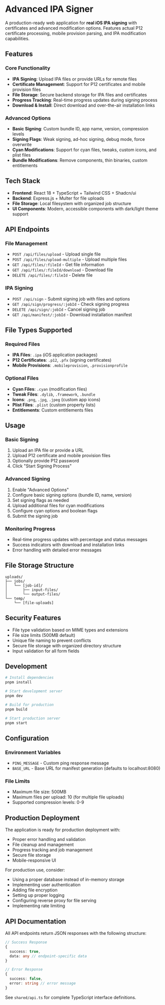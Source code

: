# Advanced IPA Signer

A production-ready web application for **real iOS IPA signing** with certificates and advanced modification options. Features actual P12 certificate processing, mobile provision parsing, and IPA modification capabilities.

## Features

### Core Functionality

- **IPA Signing**: Upload IPA files or provide URLs for remote files
- **Certificate Management**: Support for P12 certificates and mobile provision files
- **File Storage**: Secure backend storage for IPA files and certificates
- **Progress Tracking**: Real-time progress updates during signing process
- **Download & Install**: Direct download and over-the-air installation links

### Advanced Options

- **Basic Signing**: Custom bundle ID, app name, version, compression levels
- **Signing Flags**: Weak signing, ad-hoc signing, debug mode, force overwrite
- **Cyan Modifications**: Support for cyan files, tweaks, custom icons, and plist files
- **Bundle Modifications**: Remove components, thin binaries, custom entitlements

## Tech Stack

- **Frontend**: React 18 + TypeScript + Tailwind CSS + Shadcn/ui
- **Backend**: Express.js + Multer for file uploads
- **File Storage**: Local filesystem with organized job structure
- **UI Components**: Modern, accessible components with dark/light theme support

## API Endpoints

### File Management

- `POST /api/files/upload` - Upload single file
- `POST /api/files/upload-multiple` - Upload multiple files
- `GET /api/files/:fileId` - Get file information
- `GET /api/files/:fileId/download` - Download file
- `DELETE /api/files/:fileId` - Delete file

### IPA Signing

- `POST /api/sign` - Submit signing job with files and options
- `GET /api/sign/progress/:jobId` - Check signing progress
- `DELETE /api/sign/:jobId` - Cancel signing job
- `GET /api/manifest/:jobId` - Download installation manifest

## File Types Supported

### Required Files

- **IPA Files**: `.ipa` (iOS application packages)
- **P12 Certificates**: `.p12`, `.pfx` (signing certificates)
- **Mobile Provisions**: `.mobileprovision`, `.provisionprofile`

### Optional Files

- **Cyan Files**: `.cyan` (modification files)
- **Tweak Files**: `.dylib`, `.framework`, `.bundle`
- **Icons**: `.png`, `.jpg`, `.jpeg` (custom app icons)
- **Plist Files**: `.plist` (custom property lists)
- **Entitlements**: Custom entitlements files

## Usage

### Basic Signing

1. Upload an IPA file or provide a URL
2. Upload P12 certificate and mobile provision files
3. Optionally provide P12 password
4. Click "Start Signing Process"

### Advanced Signing

1. Enable "Advanced Options"
2. Configure basic signing options (bundle ID, name, version)
3. Set signing flags as needed
4. Upload additional files for cyan modifications
5. Configure cyan options and boolean flags
6. Submit the signing job

### Monitoring Progress

- Real-time progress updates with percentage and status messages
- Success indicators with download and installation links
- Error handling with detailed error messages

## File Storage Structure

```
uploads/
├── jobs/
│   └── [job-id]/
│       ├── input-files/
│       └── output-files/
└── temp/
    └── [file-uploads]
```

## Security Features

- File type validation based on MIME types and extensions
- File size limits (500MB default)
- Unique file naming to prevent conflicts
- Secure file storage with organized directory structure
- Input validation for all form fields

## Development

```bash
# Install dependencies
pnpm install

# Start development server
pnpm dev

# Build for production
pnpm build

# Start production server
pnpm start
```

## Configuration

### Environment Variables

- `PING_MESSAGE` - Custom ping response message
- `BASE_URL` - Base URL for manifest generation (defaults to localhost:8080)

### File Limits

- Maximum file size: 500MB
- Maximum files per upload: 10 (for multiple file uploads)
- Supported compression levels: 0-9

## Production Deployment

The application is ready for production deployment with:

- Proper error handling and validation
- File cleanup and management
- Progress tracking and job management
- Secure file storage
- Mobile-responsive UI

For production use, consider:

- Using a proper database instead of in-memory storage
- Implementing user authentication
- Adding file encryption
- Setting up proper logging
- Configuring reverse proxy for file serving
- Implementing rate limiting

## API Documentation

All API endpoints return JSON responses with the following structure:

```typescript
// Success Response
{
  success: true,
  data: any // endpoint-specific data
}

// Error Response
{
  success: false,
  error: string // error message
}
```

See `shared/api.ts` for complete TypeScript interface definitions.
